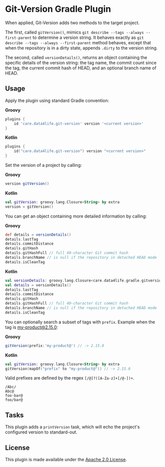 Git-Version Gradle Plugin
=========================

When applied, Git-Version adds two methods to the target project.

The first, called `gitVersion()`, mimics `git describe --tags --always --first-parent` to determine a version string.
It behaves exactly as `git describe --tags --always --first-parent` method behaves, except that when the repository is
in a dirty state, appends `.dirty` to the version string.

The second, called `versionDetails()`, returns an object containing the specific details of the version string:
the tag name, the commit count since the tag, the current commit hash of HEAD, and an optional branch name of HEAD.

Usage
-----
Apply the plugin using standard Gradle convention:

**Groovy**
```groovy
plugins {
    id 'care.data4life.git-version' version '<current version>'
}
```

**Kotlin**
```kotlin
plugins {
    id("care.data4life.git-version") version "<current version>"
}
```

Set the version of a project by calling:

**Groovy**
```groovy
version gitVersion()
```

**Kotlin**
```kotlin
val gitVersion: groovy.lang.Closure<String> by extra
version = gitVersion()
```

You can get an object containing more detailed information by calling:

**Groovy**
```groovy
def details = versionDetails()
details.lastTag
details.commitDistance
details.gitHash
details.gitHashFull // full 40-character Git commit hash
details.branchName // is null if the repository in detached HEAD mode
details.isCleanTag
```

**Kotlin**
```kotlin
val versionDetails: groovy.lang.Closure<care.data4life.gradle.gitversion.VersionDetails> by extra
val details = versionDetails()
details.lastTag
details.commitDistance
details.gitHash
details.gitHashFull // full 40-character Git commit hash
details.branchName // is null if the repository in detached HEAD mode
details.isCleanTag
```

You can optionally search a subset of tags with `prefix`. Example when the tag is my-product@2.15.0:

**Groovy**
```groovy
gitVersion(prefix:'my-product@') // -> 2.15.0
```

**Kotlin**
```kotlin
val gitVersion: groovy.lang.Closure<String> by extra
gitVersion(mapOf("prefix" to "my-product@")) // -> 2.15.0
```

Valid prefixes are defined by the regex `[/@]?([A-Za-z]+[/@-])+`.
```
/Abc/
Abc@
foo-bar@
foo/bar@
```

Tasks
-----
This plugin adds a `printVersion` task, which will echo the project's configured version
to standard-out.

License
-------
This plugin is made available under the [Apache 2.0 License](http://www.apache.org/licenses/LICENSE-2.0).
